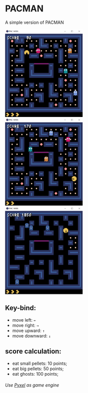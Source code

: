 # PACMAN

A simple version of PACMAN

<img src="demo1.gif" height="50%" width="50%">
<img src="demo2.gif" height="50%" width="50%">
<img src="demo3.gif" height="50%" width="50%">

## Key-bind:
- move left: `←`
- move right: `→`
- move upward: `↑`
- move downward: `↓`

## score calculation:
- eat small pellets: 10 points;
- eat big pellets: 50 points; 
- eat ghosts: 100 points; 

###### Use [Pyxel](https://github.com/kitao/pyxel) as game engine
